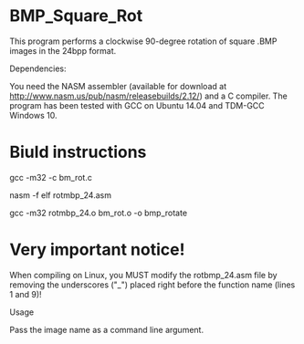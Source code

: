 # BMP_Square_Rot

This program performs a clockwise 90-degree rotation of square .BMP images in the 24bpp format.

Dependencies:

You need the NASM assembler (available for download at http://www.nasm.us/pub/nasm/releasebuilds/2.12/) 
and a C compiler.
The program has been tested with GCC on Ubuntu 14.04 and TDM-GCC Windows 10.

# Biuld instructions


gcc -m32 -c bm_rot.c

nasm -f elf rotmbp_24.asm

gcc -m32 rotmbp_24.o bm_rot.o -o bmp_rotate
# Very important notice!
When compiling on Linux, you MUST modify the rotbmp_24.asm file by removing the underscores ("_") placed right before the function 
name (lines 1 and 9)!

Usage

Pass the image name as a command line argument.




